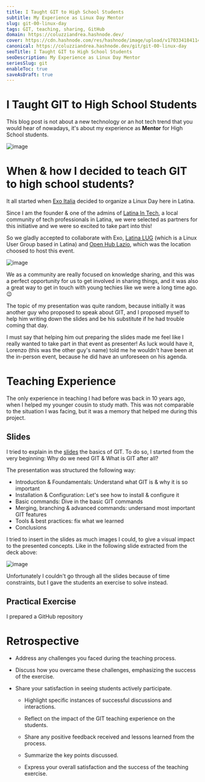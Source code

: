 ```yaml
---
title: I Taught GIT to High School Students
subtitle: My Experience as Linux Day Mentor
slug: git-00-linux-day
tags: GIT, teaching, sharing, GitHub
domain: https://coluzziandrea.hashnode.dev/
cover: https://cdn.hashnode.com/res/hashnode/image/upload/v1703341841143/WChhSSCcr.png?auto=format
canonical: https://coluzziandrea.hashnode.dev/git/git-00-linux-day
seoTitle: I Taught GIT to High School Students
seoDescription: My Experience as Linux Day Mentor
seriesSlug: git
enableToc: true
saveAsDraft: true
---
```


# I Taught GIT to High School Students

This blog post is not about a new technology or an hot tech trend that you would hear of nowadays, it's about my experience as **Mentor** for High School students.

![image](https://cdn.jsdelivr.net/gh/coluzziandrea/andreacoluzzi-blog/2023/git/how-i-taught-git-to-highschool-students/photo/1700473966553.jpeg)


# When & how I decided to teach GIT to high school students? 
It all started when [Exo Italia](https://www.exoitalia.it/) decided to organize a Linux Day here in Latina.

Since I am the founder & one of the admins of [Latina In Tech](https://www.latinaintech.org/), a local community of tech professionals in Latina, we were selected as partners for this initiative and we were so excited to take part into this! 


So we gladly accepted to collaborate with Exo, [Latina LUG](https://www.latinalug.it/) (which is a Linux User Group based in Latina) and [Open Hub Lazio](https://openhublazio.it/), which was the location choosed to host this event. 

![image](https://cdn.jsdelivr.net/gh/coluzziandrea/andreacoluzzi-blog/2023/git/how-i-taught-git-to-highschool-students/photo/logo.jpg)



We as a community are really focused on knowledge sharing, and this was a perfect opportunity for us to get involved in sharing things, and it was also a great way to get in touch with young techies like we were a long time ago. 😉


The topic of my presentation was quite random, because initially it was another guy who proposed to speak about GIT, and I proposed myself to help him writing down the slides and be his substitute if he had trouble coming that day.


I must say that helping him out preparing the slides made me feel like I really wanted to take part in that event as presenter! As luck would have it, Lorenzo (this was the other guy's name) told me he wouldn't have been at the in-person event, because he did have an unforeseen on his agenda.  



# Teaching Experience

The only experience in teaching I had before was back in 10 years ago, when I helped my younger cousin to study math. This was not comparable to the situation I was facing, but it was a memory that helped me during this project.




## Slides

I tried to explain in the [slides](https://docs.google.com/presentation/d/1XBWl-tYKE0cKizAwlZvif-pULRbUXU54ZZ4jL8vkMCs/edit?usp=sharing) the basics of GIT. To do so, I started from the very beginning: Why do we need GIT & What is GIT after all? 

The presentation was structured the following way:
- Introduction & Foundamentals: Understand what GIT is & why it is so important
- Installation & Configuration: Let's see how to install & configure it
- Basic commands: Dive in the basic GIT commands
- Merging, branching & advanced commands: undersand most important GIT features
- Tools & best practices: fix what we learned 
- Conclusions



I tried to insert in the slides as much images I could, to give a visual impact to the presented concepts. Like in the following slide extracted from the deck above:

![image](https://cdn.jsdelivr.net/gh/coluzziandrea/andreacoluzzi-blog/2023/git/how-i-taught-git-to-highschool-students/photo/slide-01.jpg)


Unfortunately I couldn't go through all the slides because of time constraints, but I gave the students an exercise to solve instead. 

## Practical Exercise

I prepared a GitHub repository 


# Retrospective
   - Address any challenges you faced during the teaching process.

   - Discuss how you overcame these challenges, emphasizing the success of the exercise.
 - Share your satisfaction in seeing students actively participate.

   - Highlight specific instances of successful discussions and interactions.

   - Reflect on the impact of the GIT teaching experience on the students.

   - Share any positive feedback received and lessons learned from the process.

   - Summarize the key points discussed.

   - Express your overall satisfaction and the success of the teaching exercise.
